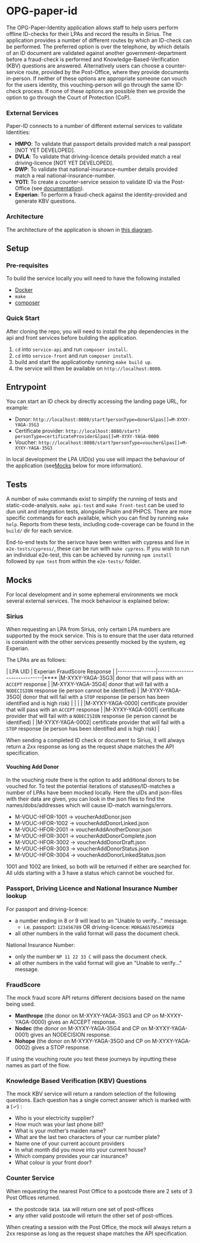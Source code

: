 # OPG-paper-id

The OPG-Paper-Identity application allows staff to help users perform offline ID-checks for their LPAs and record the results in Sirius. The application provides a number of different routes by which an ID-check can be performed. The preferred option is over the telephone, by which details of an ID document are validated against another government-department before a fraud-check is performed and Knowledge-Based-Verification (KBV) questions are answered. Alternatively users can choose a counter-service route, provided by the Post-Office, where they provide documents in-person. If neither of these options are appropriate someone can vouch for the users identity, this vouching-person will go through the same ID-check process. If none of these options are possible then we provide the option to go through the Court of Protection (CoP).

### External Services

Paper-ID connects to a number of different external services to validate Identities:

- **HMPO**: To validate that passport details provided match a real passport [NOT YET DEVELOPED].
- **DVLA**: To validate that driving-licence details provided match a real driving-licence [NOT YET DEVELOPED].
- **DWP**: To validate that national-insurance-number details provided match a real national-insurance-number.
- **YOTI**: To create a counter-service session to validate ID via the Post-Office (see [documentation](https://developers.yoti.com/identity-verification-api)).
- **Experian**: To perform a fraud-check against the identity-provided and generate KBV questions.

### Architecture

The architecture of the application is shown in [this diagram](docs/architecture/diagrams/architecture.drawio.svg).

## Setup

### Pre-requisites
To build the service locally you will need to have the following installed

- [Docker](https://www.docker.com/)
- `make`
- [composer](https://getcomposer.org/)

### Quick Start

After cloning the repo, you will need to install the php dependencies in the api and front services before building the application.
1. `cd` into `service-api` and run `composer install`.
2. `cd` into `service-front` and run `composer install`.
3. build and start the applicationby running `make build up`.
4. the service will then be available on `http://localhost:8080`.

## Entrypoint

You can start an ID check by directly accessing the landing page URL, for example:

- Donor: `http://localhost:8080/start?personType=donor&lpas[]=M-XYXY-YAGA-35G3`
- Certificate provider: `http://localhost:8080/start?personType=certificateProvider&lpas[]=M-XYXY-YAGA-0000`
- Voucher: `http://localhost:8080/start?personType=voucher&lpas[]=M-XYXY-YAGA-35G3`

In local development the LPA UID(s) you use will impact the behaviour of the application (see[Mocks](#mocks) below for more information).

## Tests

A number of `make` commands exist to simplify the running of tests and static-code-analysis. `make api-test` and `make front-test` can be used to dun unit and integration tests, alongside Psalm and PHPCS. There are more specific commands for each available, which you can find by running `make help`. Reports from these tests, including code-coverage can be found in the `build/` dir for each service.

End-to-end tests for the serivce have been written with cypress and live in `e2e-tests/cypress/`, these can be run with `make cypress`. If you wish to run an individual e2e-test, this can be achieved by running `npm install` followed by `npm test` from within the `e2e-tests/` folder.

## Mocks

For local development and in some ephemeral environments we mock several external services. The mock behaviour is explained below:

### Sirius

When requesting an LPA from Sirius, only certain LPA numbers are supported by the mock service. This is to ensure that the user data returned is consistent with the other services presently mocked by the system, eg Experian.

The LPAs are as follows:

| LPA UID        | Experian FraudScore Response |
|----------------|------------------------------|****
|M-XYXY-YAGA-35G3| donor that will pass with an `ACCEPT` response |
|M-XYXY-YAGA-35G4| donor that will fail with a `NODECISION` response (ie person cannot be identified) |
|M-XYXY-YAGA-35G0| donor that will fail with a `STOP` response (ie person has been identified and is high risk) |
| | |
|M-XYXY-YAGA-0000| certificate provider that will pass with an `ACCEPT` response |
|M-XYXY-YAGA-0001| certificate provider that will fail with a `NODECISION` response (ie person cannot be identified) |
|M-XYXY-YAGA-0002| certificate provider that will fail with a `STOP` response (ie person has been identified and is high risk) |

When sending a completed ID check or document to Sirius, it will always return a 2xx response as long as the request shape matches the API specification.

#### Vouching Add Donor

In the vouching route there is the option to add additional donors to be vouched for. To test the potential iterations of statuses/ID-matches a number of LPAs have been mocked locally. Here the uIDs and json-files with their data are given, you can look in the json files to find the names/dobs/addresses which will cause ID-match warnings/errors.

- M-VOUC-HFOR-1001 -> voucherAddDonor.json
- M-VOUC-HFOR-1002 -> voucherAddDonorLinked.json
- M-VOUC-HFOR-2001 -> voucherAddAnotherDonor.json
- M-VOUC-HFOR-3001 -> voucherAddDonorComplete.json
- M-VOUC-HFOR-3002 -> voucherAddDonorDraft.json
- M-VOUC-HFOR-3003 -> voucherAddDonorStatus.json
- M-VOUC-HFOR-3004 -> voucherAddDonorLinkedStatus.json

1001 and 1002 are linked, so both will be returned if either are searched for.
All uIds starting with a 3 have a status which cannot be vouched for.

### Passport, Driving Licence and National Insurance Number lookup

For passport and driving-licence:

- a number ending in 8 or 9 will lead to an "Unable to verify..." message.
  - i.e. passport: `123456789` OR driving-licence: `MORGA657054SM9I8`
- all other numbers in the valid format will pass the document check.


National Insurance Number:

- only the number `NP 11 22 33 C` will pass the document check.
- all other numbers in the valid format will give an "Unable to verify..." message.

### FraudScore

The mock fraud score API returns different decisions based on the name being used.

- **Manthrope** (the donor on M-XYXY-YAGA-35G3 and CP on M-XYXY-YAGA-0000) gives an ACCEPT response.
- **Nodec** (the donor on M-XYXY-YAGA-35G4 and CP on M-XYXY-YAGA-0001) gives an NODECISION response.
- **Nohope** (the donor on M-XYXY-YAGA-35G0 and CP on M-XYXY-YAGA-0002) gives a STOP response.

If using the vouching route you test these journeys by inputting these names as part of the flow.

### Knowledge Based Verification (KBV) Questions

The mock KBV service will return a random selection of the following questions. Each question has a single correct answer which is marked with a (✓) :

- Who is your electricity supplier?
- How much was your last phone bill?
- What is your mother’s maiden name?
- What are the last two characters of your car number plate?
- Name one of your current account providers
- In what month did you move into your current house?
- Which company provides your car insurance?
- What colour is your front door?

### Counter Service

When requesting the nearest Post Office to a postcode there are 2 sets of 3 Post Offices returned.

- the postcode `SW1A 1AA` will return one set of post-offices
- any other valid postcode will return the other set of post-offices.


When creating a session with the Post Office, the mock will always return a 2xx response as long as the request shape matches the API specification.
